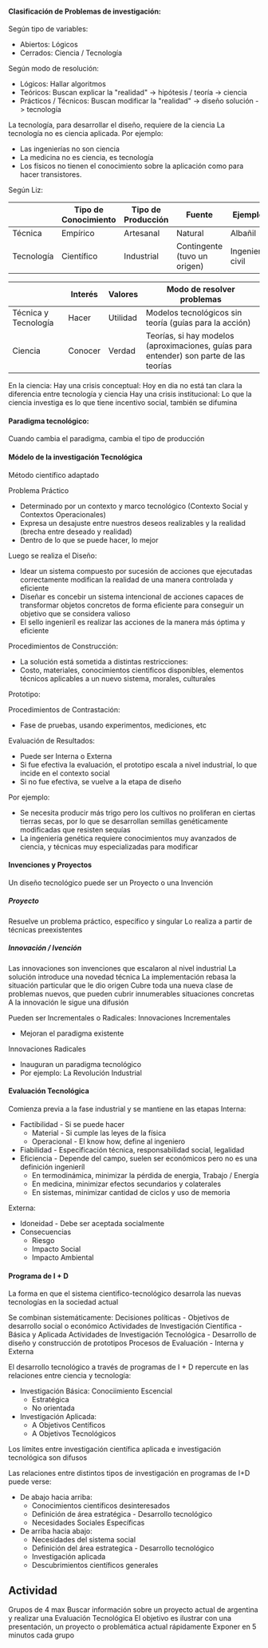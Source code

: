 #### Clasificación de Problemas de investigación:

Según tipo de variables:
- Abiertos: Lógicos
- Cerrados: Ciencia / Tecnología

Según modo de resolución:
- Lógicos: Hallar algoritmos
- Teóricos: Buscan explicar la "realidad" -> hipótesis / teoría -> ciencia
- Prácticos / Técnicos: Buscan modificar la "realidad" -> diseño solución -> tecnología

La tecnología, para desarrollar el diseño, requiere de la ciencia
La tecnología no es ciencia aplicada. Por ejemplo:
- Las ingenierías no son ciencia
- La medicina no es ciencia, es tecnología
- Los físicos no tienen el conocimiento sobre la aplicación como para hacer transistores.

Según Liz:

|            | Tipo de Conocimiento | Tipo de Producción | Fuente                       | Ejemplo         |
| ---------- | -------------------- | ------------------ | ---------------------------- | --------------- |
| Técnica    | Empírico             | Artesanal          | Natural                      | Albañil         |
| Tecnología | Científico           | Industrial         | Contingente (tuvo un origen) | Ingeniero civil |

|                      | Interés | Valores  | Modo de resolver problemas                                                             |
| -------------------- | ------- | -------- | -------------------------------------------------------------------------------------- |
| Técnica y Tecnología | Hacer   | Utilidad | Modelos tecnológicos sin teoría (guías para la acción)                                 |
| Ciencia              | Conocer | Verdad   | Teorías, si hay modelos (aproximaciones, guías para entender) son parte de las teorías |

En la ciencia:
Hay una crisis conceptual: Hoy en dia no está tan clara la diferencia entre tecnología y ciencia
Hay una crisis institucional: Lo que la ciencia investiga es lo que tiene incentivo social, también se difumina 

#### Paradigma tecnológico:
Cuando cambia el paradigma, cambia el tipo de producción

#### Módelo de la investigación Tecnológica
Método científico adaptado

Problema Práctico
- Determinado por un contexto y marco tecnológico (Contexto Social y Contextos Operacionales)
- Expresa un desajuste entre nuestros deseos realizables y la realidad (brecha entre deseado y realidad)
- Dentro de lo que se puede hacer, lo mejor
	
Luego se realiza el Diseño:
- Idear un sistema compuesto por sucesión de acciones que ejecutadas correctamente modifican la realidad de una manera controlada y eficiente
- Diseñar es concebir un sistema intencional de acciones capaces de transformar objetos concretos de forma eficiente para conseguir un objetivo que se considera valioso
- El sello ingenieríl es realizar las acciones de la manera más óptima y eficiente
	
Procedimientos de Construcción:
- La solución está sometida a distintas restricciones:
- Costo, materiales, conocimientos cientificos disponibles, elementos técnicos aplicables a un nuevo sistema, morales, culturales

Prototipo:

Procedimientos de Contrastación:
- Fase de pruebas, usando experimentos, mediciones, etc

Evaluación de Resultados:
- Puede ser Interna o Externa
- Si fue efectiva la evaluación, el prototipo escala a nivel industrial, lo que incide en el contexto social
- Si no fue efectiva, se vuelve a la etapa de diseño

Por ejemplo: 
- Se necesita producir más trigo pero los cultivos no proliferan en ciertas tierras secas, por lo que se desarrollan semillas genéticamente modificadas que resisten sequías
- La ingeniería genética requiere conocimientos muy avanzados de ciencia, y técnicas muy especializadas para modificar 

#### Invenciones y Proyectos
Un diseño tecnológico puede ser un Proyecto o una Invención

##### Proyecto
Resuelve un problema práctico, específico y singular
Lo realiza a partir de técnicas preexistentes

##### Innovación / Ivención
Las innovaciones son invenciones que escalaron al nivel industrial
La solución introduce una novedad técnica
La implementación rebasa la situación particular que le dio origen
Cubre toda una nueva clase de problemas nuevos, que pueden cubrir innumerables situaciones concretas
A la innovación le sigue una difusión

Pueden ser Incrementales o Radicales:
Innovaciones Incrementales
- Mejoran el paradigma existente
	
Innovaciones Radicales
- Inauguran un paradigma tecnológico
- Por ejemplo: La Revolución Industrial

#### Evaluación Tecnológica
Comienza previa a la fase industrial y se mantiene en las etapas
Interna:
- Factibilidad - Si se puede hacer
	- Material - Si cumple las leyes de la física
	- Operacional - El know how, define al ingeniero
- Fiabilidad - Especificación técnica, responsabilidad social, legalidad
- Eficiencia - Depende del campo, suelen ser económicos pero no es una definición ingenieríl
	- En termodinámica, minimizar la pérdida de energia, Trabajo / Energía
	- En medicina, minimizar efectos secundarios y colaterales
	- En sistemas, minimizar cantidad de ciclos y uso de memoria

Externa:
- Idoneidad - Debe ser aceptada socialmente
- Consecuencias
	- Riesgo
	- Impacto Social
	- Impacto Ambiental

#### Programa de I + D
La forma en que el sistema cientifico-tecnológico desarrola las nuevas tecnologías en la sociedad actual

Se combinan sistemáticamente:
	Decisiones políticas - Objetivos de desarrollo social o económico
	Actividades de Investigación Científica - Básica y Aplicada
	Actividades de Investigación Tecnológica - Desarrollo de diseño y construcción de prototipos
	Procesos de Evaluación - Interna y Externa

El desarrollo tecnológico a través de programas de I + D repercute en las relaciones entre ciencia y tecnología:
- Investigación Básica: Conociimiento Escencial
	- Estratégica
	- No orientada
- Investigación Aplicada: 
	- A Objetivos Centíficos 
	- A Objetivos Tecnológicos

Los límites entre investigación científica aplicada e investigación tecnológica son  difusos

Las relaciones entre distintos tipos de investigación en programas de I+D puede verse:
- De abajo hacia arriba:
	- Conocimientos científicos desinteresados 
	- Definición de área estratégica - Desarrollo tecnológico
	- Necesidades Sociales Específicas
- De arriba hacia abajo:
	- Necesidades del sistema social
	- Definición del área estrategica - Desarrollo tecnológico
	- Investigación aplicada
	- Descubrimientos científicos generales

## Actividad
Grupos de 4 max
Buscar información sobre un proyecto actual de argentina y realizar una Evaluación Tecnológica
El objetivo es ilustrar con una presentación, un proyecto o problemática actual rápidamente
Exponer en 5 minutos cada grupo